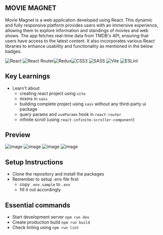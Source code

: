 ## MOVIE MAGNET

Movie Magnet is a web application developed using React. This dynamic and fully responsive platform provides users with an immersive experience, allowing them to explore information and standings of movies and web shows. The app fetches real-time data from TMDB's API, ensuring that users have access to the latest content. It also incorporates various React libraries to enhance usability and functionality as mentioned in the below badges.

![React](https://img.shields.io/badge/react-%2320232a.svg?style=flat&logo=react&logoColor=%2361DAFB)
![React Router](https://img.shields.io/badge/React_Router-CA4245?style=flat&logo=react-router&logoColor=white)![Redux](https://img.shields.io/badge/redux-%23593d88.svg?style=flat&logo=redux&logoColor=white)![CSS3](https://img.shields.io/badge/CSS3-1572B6?style=flat&logo=css3&logoColor=white)
![SASS](https://img.shields.io/badge/Sass-CC6699?style=flat&logo=sass&logoColor=white)
![Vite](https://img.shields.io/badge/vite-%23646CFF.svg?style=flat&logo=vite&logoColor=white)
![ESLint](https://img.shields.io/badge/ESLint-4B3263?style=flat&logo=eslint&logoColor=white)

## Key Learnings

- Learn't about
  - creating react project using `vite`
  - mixins in `sass`
  - building complete project using `sass` without any third-party ui package
  - query params and `useParams` hook in `react-router`
  - infinite scroll (using `react-infinite-scroller-component`)

## Preview

![image](https://github.com/vaheedsk36/movie-magnet/assets/72762824/30a46bfe-69cc-41ba-82f0-0c53e2e55250)
![image](https://github.com/vaheedsk36/movie-magnet/assets/72762824/277009ff-e3fd-4d9a-920c-1635edc6ee0d)
![image](https://github.com/vaheedsk36/movie-magnet/assets/72762824/2068f4db-1ba6-4387-a410-eceeb524fa90)
![image](https://github.com/vaheedsk36/movie-magnet/assets/72762824/2a5db533-1882-433d-9553-fa9cc853f397)


## Setup Instructions

- Clone the repository and install the packages
- Remember to setup .env file first
  - copy `.env.sample` to `.env`
  - fill it out accordingly

## Essential commands

- Start development server `npm run dev`
- Create production build `npm run build`
- Check linting using `npm run lint`